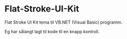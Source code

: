 # Flat-Stroke-UI-Kit
Flat Stroke UI Kit tema til VB.NET (Visual Basic) programm.

Eg har sålangt lagt til kode til en knapp kontroll.
